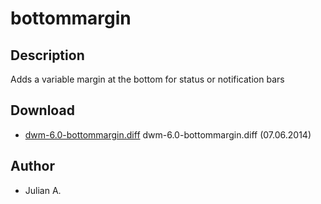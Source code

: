 # bottommargin

## Description

Adds a variable margin at the bottom for status or notification bars

## Download

 * [dwm-6.0-bottommargin.diff](dwm-6.0-bottommargin.diff) dwm-6.0-bottommargin.diff (07.06.2014)

## Author

 * Julian A.
